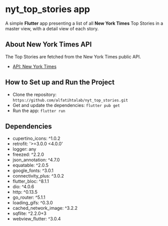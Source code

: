 # nyt_top_stories app

A simple **Flutter** app presenting a list of all **New York Times** Top Stories in a master view, with a
detail view of each story.

## About New York Times API
The Top Stories are fetched from the New York Times public API.
- [API: New York Times](https://developer.nytimes.com/docs/top-stories-product/1/overview)

## How to Set up and Run the Project
- Clone the repository: `https://github.com/alfatihtalab/nyt_top_stories.git`
- Get and update the dependencies: `flutter pub get`
- Run the app: `flutter run`


## Dependencies
- cupertino_icons: ^1.0.2
- retrofit: '>=3.0.0 <4.0.0'
- logger: any
- freezed: ^2.2.0
- json_annotation: ^4.7.0
- equatable: ^2.0.5
- google_fonts: ^3.0.1
- connectivity_plus: ^3.0.2
- flutter_bloc: ^8.1.1
- dio: ^4.0.6
- http: ^0.13.5
- go_router: ^5.1.1
- loading_gifs: ^0.3.0
- cached_network_image: ^3.2.2
- sqflite: ^2.2.0+3
- webview_flutter: ^3.0.4

